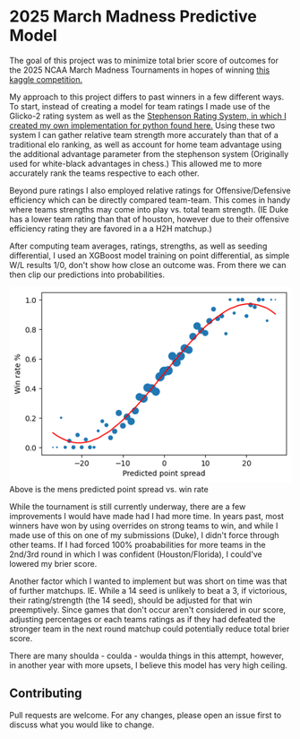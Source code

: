 # 2025 March Madness Predictive Model

The goal of this project was to minimize total brier score of outcomes for the 2025 NCAA March Madness Tournaments in hopes of winning [this kaggle competition.](https://www.kaggle.com/competitions/march-machine-learning-mania-2025)

My approach to this project differs to past winners in a few different ways. To start, instead of creating a model for team ratings I made use of the Glicko-2 rating system as well as the [Stephenson Rating System, in which I created my own implementation for python found here.](https://github.com/dsw225/Stephenson-Rating-System) Using these two system I can gather relative team strength more accurately than that of a traditional elo ranking, as well as account for home team advantage using the additional advantage parameter from the stephenson system (Originally used for white-black advantages in chess.) This allowed me to more accurately rank the teams respective to each other.

Beyond pure ratings I also employed relative ratings for Offensive/Defensive efficiency which can be directly compared team-team. This comes in handy where teams strengths may come into play vs. total team strength. (IE Duke has a lower team rating than that of houston, however due to their offensive efficiency rating they are favored in a a H2H matchup.)

After computing team averages, ratings, strengths, as well as seeding differential, I used an XGBoost model training on point differential, as simple W/L results 1/0, don't show how close an outcome was. From there we can then clip our predictions into probabilities.

<img src="https://github.com/dsw225/March-Machine-Learning-Mania-2025/blob/main/imgs/mens_curve.png?raw=true" alt="spread" width="550">
Above is the mens predicted point spread vs. win rate


While the tournament is still currently underway, there are a few improvements I would have made had I had more time. In years past, most winners have won by using overrides on strong teams to win, and while I made use of this on one of my submissions (Duke), I didn't force through other teams. If I had forced 100% proababilities for more teams in the 2nd/3rd round in which I was confident (Houston/Florida), I could've lowered my brier score. 

Another factor which I wanted to implement but was short on time was that of further matchups. IE. While a 14 seed is unlikely to beat a 3, if victorious, their rating/strength (the 14 seed), should be adjusted for that win preemptively. Since games that don't occur aren't considered in our score, adjusting percentages or each teams ratings as if they had defeated the stronger team in the next round matchup could potentially reduce total brier score.

There are many shoulda - coulda - woulda things in this attempt, however, in another year with more upsets, I believe this model has very high ceiling.

## Contributing

Pull requests are welcome. For any changes, please open an issue first
to discuss what you would like to change.
